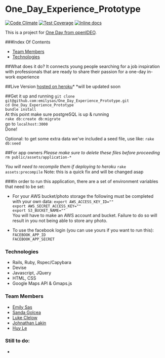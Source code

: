 # One_Day_Experience_Prototype

[![Code Climate](https://codeclimate.com/github/emilysas/One_Day_Experience_Prototype/badges/gpa.svg)](https://codeclimate.com/github/emilysas/One_Day_Experience_Prototype) [![Test Coverage](https://codeclimate.com/github/emilysas/One_Day_Experience_Prototype/badges/coverage.svg)](https://codeclimate.com/github/emilysas/One_Day_Experience_Prototype) [![Inline docs](http://inch-ci.org/github/emilysas/One_Day_Experience_Prototype.svg?branch=master)](http://inch-ci.org/github/emilysas/One_Day_Experience_Prototype)


This is a project for [One Day from openIDEO](https://openideo.com/challenge/youth-employment-pathways/ideas/one-day).

###Index Of Contents
- <a href="#team-members">Team Members</a>
- <a href="#technologies">Technologies</a>


##What does it do?
It connects young people searching for a job inspiration with professionals that are ready to share their passion for a one-day in-work experience

##Live Version
[hosted on heroku](https://one-day-xp.herokuapp.com/)*
*will be updated soon

##Get it up and running
`git clone git@github.com:emilysas/One_Day_Experience_Prototype.git`  
`cd One_Day_Experience_Prototype`  
`bundle install`  
At this point make sure postgreSQL is up & running  
`rake db:create db:migrate`  
go to `localhost:3000`  
Done!

Optional:
to get some extra data we've included a seed file, use like:
`rake db:seed`

##For app owners
*Please make sure to delete these files before proceeding*
 `rm public/assets/application-*`
 
*You will need to recompile them if deploying to heroku*
`rake assets:precompile`
Note: this is a quick fix and will be changed asap

###In order to run this application, there are a set of environment variables that need to be set:

* For your AWS bucket/photo storage the following must be completed with your own data:
`export AWS_ACCESS_KEY_ID=""`  
`export AWS_SECRET_ACCESS_KEY=""`  
`export S3_BUCKET_NAME=""`  
You will have to make an AWS account and bucket.
Failure to do so will result in you not being able to store any photo.

* To use the facebook login (you can use yours if you want to run this): 
`FACEBOOK_APP_ID`  
`FACEBOOK_APP_SECRET`

### Technologies
- Rails, Ruby, Rspec/Capybara
- Devise
- Javascript, JQuery
- HTML, CSS
- Google Maps API & Gmaps.js

[](#team)<a name="team"></a>
### Team Members
- [Emily Sas](https://github.com/emilysas)
- [Sanda Golcea](https://github.com/sandagolcea)
- [Luke Clelow](https://github.com/lukeclewlow)
- [Johnathan Lakin](https://github.com/jjlakin)
- [Huy Le](https://github.com/tekhuy)

### Still to do:
- 
